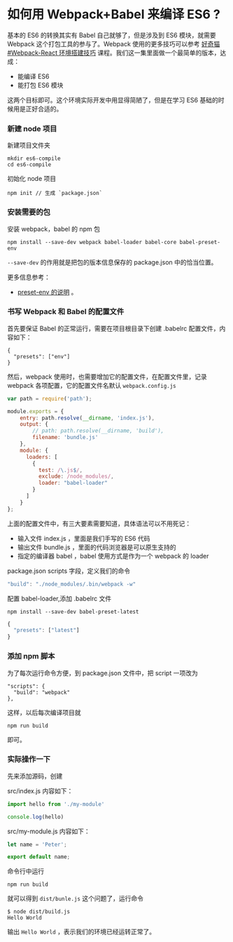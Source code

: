 # 如何用 Webpack+Babel 来编译 ES6 ?

基本的 ES6 的转换其实有 Babel 自己就够了，但是涉及到 ES6 模块，就需要 Webpack 这个打包工具的参与了。Webpack 使用的更多技巧可以参考 [好奇猫#Webpack-React 环境搭建技巧](http://haoqicat.com/webpack-react-tricks) 课程。我们这一集里面做一个最简单的版本，达成：

- 能编译 ES6
- 能打包 ES6 模块

这两个目标即可。这个环境实际开发中用显得简陋了，但是在学习 ES6 基础的时候用是正好合适的。


### 新建 node 项目

新建项目文件夹

```
mkdir es6-compile
cd es6-compile
```

初始化 node 项目

```
npm init // 生成 `package.json`
```

### 安装需要的包

安装 webpack，babel 的 npm 包


```
npm install --save-dev webpack babel-loader babel-core babel-preset-env
```

`--save-dev` 的作用就是把包的版本信息保存的 package.json 中的恰当位置。

更多信息参考：

- [preset-env 的说明](http://babeljs.io/docs/plugins/preset-env/) 。

### 书写 Webpack 和 Babel 的配置文件

首先要保证 Babel 的正常运行，需要在项目根目录下创建 .babelrc 配置文件，内容如下：

```
{
  "presets": ["env"]
}
```


然后，webpack 使用时，也需要增加它的配置文件，在配置文件里，记录 webpack 各项配置，它的配置文件名默认 `webpack.config.js`

```js
var path = require('path');

module.exports = {
    entry: path.resolve(__dirname, 'index.js'),
    output: {
        // path: path.resolve(__dirname, 'build'),
        filename: 'bundle.js'
    },
    module: {
      loaders: [
        {
          test: /\.js$/,
          exclude: /node_modules/,
          loader: "babel-loader"
        }
      ]
    }
};

```

上面的配置文件中，有三大要素需要知道，具体语法可以不用死记：

- 输入文件 index.js ，里面是我们手写的 ES6 代码
- 输出文件 bundle.js ，里面的代码浏览器是可以原生支持的
- 指定的编译器 babel ，babel 使用方式是作为一个 webpack 的 loader


package.json scripts 字段，定义我们的命令

```js
"build": "./node_modules/.bin/webpack -w"
```

配置 babel-loader,添加 .babelrc 文件

```
npm install --save-dev babel-preset-latest
```


```js
{
  "presets": ["latest"]
}
```


### 添加 npm 脚本

为了每次运行命令方便，到 package.json 文件中，把 script 一项改为

```
"scripts": {
  "build": "webpack"
},
```

这样，以后每次编译项目就

```
npm run build
```

即可。

### 实际操作一下

先来添加源码，创建

src/index.js 内容如下：

```js
import hello from './my-module'

console.log(hello)
```

src/my-module.js 内容如下：

```js
let name = 'Peter';

export default name;
```

命令行中运行

```
npm run build
```

就可以得到 `dist/bunle.js` 这个问题了，运行命令

```
$ node dist/build.js
Hello World
```

输出 `Hello World` ，表示我们的环境已经运转正常了。
